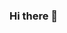 ### Hi there 👋

<!--
**LToyyib/LToyyib** is a ✨ _special_ ✨ repository because its `README.md` (this file) appears on your GitHub profile.

Here are some ideas to get you started:

- 🔭 I’m currently working on ...Frontend Projects
- 🌱 I’m currently learning ...HTML, CSS and JavaScript
- 👯 I’m looking to collaborate on ... Frontend Projects
- 🤔 I’m looking for help with ... Python
- 💬 Ask me about ...https://Lawals-Page.lawaltoheeb28.repl.co
- 📫 How to reach me: ...https://c4ad81ba-60d7-4bd2-91b4-eec584a8623b.id.repl.co/Contact/index2.html
- 😄 Pronouns: ...Myself
- ⚡ Fun fact: ... Smile at your problems
-->
